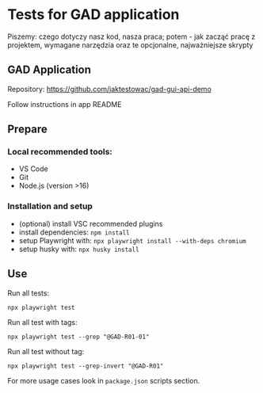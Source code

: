 # Tests for GAD application

Piszemy: czego dotyczy nasz kod, nasza praca; potem - jak zacząć pracę z projektem, wymagane narzędzia oraz te opcjonalne, najważniejsze skrypty

## GAD Application

Repository: https://github.com/jaktestowac/gad-gui-api-demo

Follow instructions in app README

## Prepare

### Local recommended tools:

- VS Code
- Git
- Node.js (version >16)

### Installation and setup

- (optional) install VSC recommended plugins
- install dependencies: `npm install`
- setup Playwright with: `npx playwright install --with-deps chromium`
- setup husky with: `npx husky install`

## Use

Run all tests:

```
npx playwright test
```

Run all test with tags:

```
npx playwright test --grep "@GAD-R01-01"
```

Run all test without tag:

```
npx playwright test --grep-invert "@GAD-R01"
```

For more usage cases look in `package.json` scripts section.

```

```
